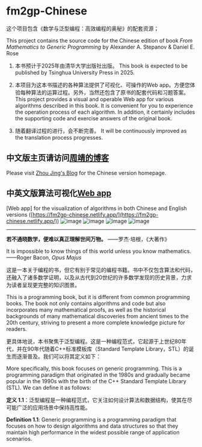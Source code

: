 # fm2gp-Chinese
这个项目包含《数学与泛型编程：高效编程的奥秘》的配套资源；

This project contains the source code for the Chinese edition of book _From Mathematics to Generic Programming_ by Alexander A. Stepanov & Daniel E. Rose

1. 本书预计于2025年由清华大学出版社出版。
This book is expected to be published by Tsinghua University Press in 2025.

2. 本项目为这本书描述的各种算法提供了可视化、可操作的Web app。方便您体验每种算法的运算过程。另外，当然还包含了原书的配套代码和习题答案。
This project provides a visual and operable Web app for various algorithms described in this book. It is convenient for you to experience the operation process of each algorithm. In addition, it certainly includes the supporting code and exercise answers of the original book.

3. 随着翻译过程的进行，会不断完善。
It will be continuously improved as the translation process progresses.

## 中文版主页请访问[周靖的博客](https://bookzhou.com)

Please visit [Zhou Jing's Blog](https://bookzhou.com) for the Chinese version homepage.

## 中英文版算法可视化[Web app](https://fm2gp-chinese.netlify.app/)

[Web app] for the visualization of algorithms in both Chinese and English versions ([https://fm2gp-chinese.netlify.app/](https://fm2gp-chinese.netlify.app/))
![image](https://github.com/user-attachments/assets/e038b9b9-685d-4ef9-babe-5949f4193c8e)
![image](https://github.com/user-attachments/assets/b13d930e-e65f-40c1-815a-3d931a0170b1)
![image](https://github.com/user-attachments/assets/2bfed8d4-627d-489f-aaaf-7f28063f3473)
![image](https://github.com/user-attachments/assets/df5db73a-ddac-435f-9a40-4258345ca1c6)

 --- 
**若不通晓数学，便难以真正理解世间万物。** ——罗杰·培根，《大著作》 

It is impossible to know things of this world unless you know mathematics. ——Roger Bacon, *Opus Majus*

这是一本关于编程的书，但它有别于常见的编程书籍。书中不仅包含算法和代码，还融入了诸多数学证明，以及从古代到20世纪的许多数学发现的历史背景，力求为读者呈现更完整的知识图景。

This is a programming book, but it is different from common programming books. The book not only contains algorithms and code but also incorporates many mathematical proofs, as well as the historical backgrounds of many mathematical discoveries from ancient times to the 20th century, striving to present a more complete knowledge picture for readers.

更具体地说，本书聚焦于泛型编程。这是一种编程范式，它起源于上世纪80年代，并在90年代随着C++标准模板库（Standard Template Library，STL）的诞生而逐渐普及。我们可以将其定义如下：

More specifically, this book focuses on generic programming. This is a programming paradigm that originated in the 1980s and gradually became popular in the 1990s with the birth of the C++ Standard Template Library (STL). We can define it as follows:

**定义 1.1**：泛型编程是一种编程范式，它关注如何设计算法和数据结构，使其在尽可能广泛的应用场景中保持高性能。

**Definition 1.1**: Generic programming is a programming paradigm that focuses on how to design algorithms and data structures so that they maintain high performance in the widest possible range of application scenarios. 

